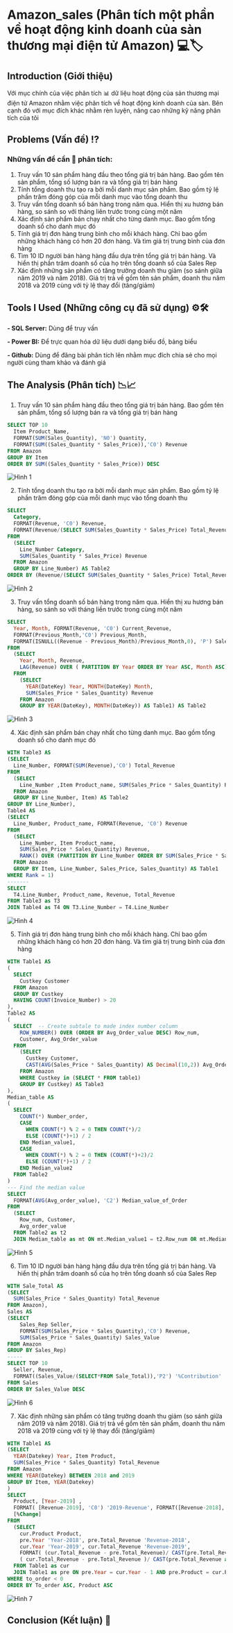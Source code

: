# Amazon_sales (Phân tích một phần về hoạt động kinh doanh của sàn thương mại điện tử Amazon) 💻🏷️

## Introduction (Giới thiệu)

Với mục chính của việc phân tích 📊 dữ liệu hoạt động của sản thương mại điện tử Amazon nhằm việc phân tích về hoạt động kinh doanh của sàn. Bên cạnh đó với mục đích khác nhằm rèn luyện, nâng cao những kỹ năng phân tích của tôi

## Problems (Vấn đề) ⁉️

### Những vấn đề cần 🔎 phân tích:

1. Truy vấn 10 sản phẩm hàng đầu theo tổng giá trị bán hàng. Bao gồm tên sản phẩm, tổng số lượng bán ra và tổng giá trị bán hàng
2. Tính tổng doanh thu tạo ra bởi mỗi danh mục sản phẩm. Bao gồm tỷ lệ phần trăm đóng góp của mỗi danh mục vào tổng doanh thu
3. Truy vấn tổng doanh số bán hàng trong năm qua. Hiển thị xu hương bán hàng, so sánh so với tháng liên trước trong cùng một năm
4. Xác định sản phẩm bán chạy nhất cho từng danh mục. Bao gồm tổng doanh số cho danh mục đó
5. Tính giá trị đơn hàng trung bình cho mỗi khách hàng. Chỉ bao gồm những khách hàng có hơn 20  đơn hàng. Và tìm giá trị trung bình của đơn hàng
6. Tìm 10 ID người bán hàng hàng đầu dựa trên tổng giá trị bán hàng. Và hiển thị phần trăm doanh số của họ trên tổng doanh số của Sales Rep
7. Xác định những sản phẩm có tăng trưởng doanh thu giảm (so sánh giữa năm 2019 và năm 2018). Giá trị trả về gồm tên sản phẩm, doanh thu năm 2018 và 2019 cùng với tỷ lệ thay đổi (tăng/giảm)

## Tools I Used (Những công cụ đã sử dụng) ⚙️🛠️

**- SQL Server:** Dùng để truy vấn

**- Power BI:** Để trực quan hóa dữ liệu dưới dạng biểu đồ, bảng biểu

**- Github:** Dùng để đăng bài phân tích lên nhằm mục đích chia sẻ cho mọi người cùng tham khảo và đánh giá


## The Analysis (Phân tích) 📉📈
1. Truy vấn 10 sản phẩm hàng đầu theo tổng giá trị bán hàng. Bao gồm tên sản phẩm, tổng số lượng bán ra và tổng giá trị bán hàng
```sql
SELECT TOP 10
  Item Product_Name, 
  FORMAT(SUM(Sales_Quantity), 'N0') Quantity,
  FORMAT(SUM((Sales_Quantity * Sales_Price)),'C0') Revenue
FROM Amazon
GROUP BY Item
ORDER BY SUM((Sales_Quantity * Sales_Price)) DESC
```
![Hình 1](Pictures/1.png)

2. Tính tổng doanh thu tạo ra bởi mỗi danh mục sản phẩm. Bao gồm tỷ lệ phần trăm đóng góp của mỗi danh mục vào tổng doanh thu
```sql
SELECT 
  Category, 
  FORMAT(Revenue, 'C0') Revenue, 
  FORMAT(Revenue/(SELECT SUM(Sales_Quantity * Sales_Price) Total_Revenue FROM Amazon), 'P3') 'Contribution(%)'
FROM 
  (SELECT 
    Line_Number Category, 
    SUM(Sales_Quantity * Sales_Price) Revenue
  FROM Amazon
  GROUP BY Line_Number) AS Table2
ORDER BY (Revenue/(SELECT SUM(Sales_Quantity * Sales_Price) Total_Revenue FROM Amazon)) DESC
```
![Hình 2](Pictures/2.png)

3. Truy vấn tổng doanh số bán hàng trong năm qua. Hiển thị xu hương bán hàng, so sánh so với tháng liền trước trong cùng một năm
```sql
SELECT
  Year, Month, FORMAT(Revenue, 'C0') Current_Revenue, 
  FORMAT(Previous_Month,'C0') Previous_Month,
  FORMAT(ISNULL((Revenue - Previous_Month)/Previous_Month,0), 'P') Sales_Trend
FROM 
  (SELECT
    Year, Month, Revenue,
    LAG(Revenue) OVER ( PARTITION BY Year ORDER BY Year ASC, Month ASC) Previous_Month
  FROM 
    (SELECT 
      YEAR(DateKey) Year, MONTH(DateKey) Month,
      SUM(Sales_Price * Sales_Quantity) Revenue
    FROM Amazon
    GROUP BY YEAR(DateKey), MONTH(DateKey)) AS Table1) AS Table2
```
![Hình 3](Pictures/3.png)

4. Xác định sản phẩm bán chạy nhất cho từng danh mục. Bao gồm tổng doanh số cho danh mục đó
```sql
WITH Table3 AS
(SELECT 
  Line_Number, FORMAT(SUM(Revenue),'C0') Total_Revenue
FROM
  (SELECT 
    Line_Number ,Item Product_name, SUM(Sales_Price * Sales_Quantity) Revenue  
  FROM Amazon
  GROUP BY Line_Number, Item) AS Table2
GROUP BY Line_Number),
Table4 AS
(SELECT
  Line_Number, Product_name, FORMAT(Revenue, 'C0') Revenue
FROM 
  (SELECT 
    Line_Number, Item Product_name, 
    SUM(Sales_Price * Sales_Quantity) Revenue,
    RANK() OVER (PARTITION BY Line_Number ORDER BY SUM(Sales_Price * Sales_Quantity) DESC) Rank
  FROM Amazon 
  GROUP BY Item, Line_Number, Sales_Price, Sales_Quantity) AS Table1
WHERE Rank = 1)
-------
SELECT
  T4.Line_Number, Product_name, Revenue, Total_Revenue
FROM Table3 as T3 
JOIN Table4 as T4 ON T3.Line_Number = T4.Line_Number
```
![Hình 4](Pictures/4.png)

5. Tính giá trị đơn hàng trung bình cho mỗi khách hàng. Chỉ bao gồm những khách hàng có hơn 20  đơn hàng. Và tìm giá trị trung bình của đơn hàng
```sql
WITH Table1 AS
(  
  SELECT 
    Custkey Customer
  FROM Amazon
  GROUP BY Custkey
  HAVING COUNT(Invoice_Number) > 20
),
Table2 AS  
(		
  SELECT  -- Create subtale to made index number column
    ROW_NUMBER() OVER (ORDER BY Avg_Order_value DESC) Row_num,
    Customer, Avg_Order_value
  FROM 
    (SELECT 
      Custkey Customer, 
      CAST(AVG(Sales_Price * Sales_Quantity) AS Decimal(10,2)) Avg_Order_value
    FROM Amazon
    WHERE Custkey in (SELECT * FROM table1)
    GROUP BY Custkey) AS Table3
),
Median_table AS
(
  SELECT 
    COUNT(*) Number_order,
    CASE
      WHEN COUNT(*) % 2 = 0 THEN COUNT(*)/2
      ELSE (COUNT(*)+1) / 2
    END Median_value1,
    CASE
      WHEN COUNT(*) % 2 = 0 THEN (COUNT(*)+2)/2
      ELSE (COUNT(*)+1) / 2
    END Median_value2
  FROM Table2
)
--- Find the median value
SELECT
  FORMAT(AVG(Avg_order_value), 'C2') Median_value_of_Order
FROM 
  (SELECT 
    Row_num, Customer,
    Avg_order_value
  FROM Table2 as t2 
  JOIN Median_table as mt ON mt.Median_value1 = t2.Row_num OR mt.Median_value2 = t2.Row_num) as Result
```
![Hình 5](Pictures/5.png)

6. Tìm 10 ID người bán hàng hàng đầu dựa trên tổng giá trị bán hàng. Và hiển thị phần trăm doanh số của họ trên tổng doanh số của Sales Rep
```sql
WITH Sale_Total AS
(SELECT 
  SUM(Sales_Price * Sales_Quantity) Total_Revenue
FROM Amazon),
Sales AS
(SELECT
    Sales_Rep Seller, 
    FORMAT(SUM(Sales_Price * Sales_Quantity),'C0') Revenue,
    SUM(Sales_Price * Sales_Quantity) Sales_Value
FROM Amazon
GROUP BY Sales_Rep)
-----
SELECT TOP 10
  Seller, Revenue, 
  FORMAT((Sales_Value/(SELECT*FROM Sale_Total)),'P2') '%Contribution'
FROM Sales
ORDER BY Sales_Value DESC
```
![Hình 6](Pictures/6.png)

7. Xác định những sản phẩm có tăng trưởng doanh thu giảm (so sánh giữa năm 2019 và năm 2018). Giá trị trả về gồm tên sản phẩm, doanh thu năm 2018 và 2019 cùng với tỷ lệ thay đổi (tăng/giảm)
```sql
WITH Table1 AS
(SELECT 
  YEAR(Datekey) Year, Item Product,
  SUM(Sales_Price * Sales_Quantity) Total_Revenue
FROM Amazon
WHERE YEAR(Datekey) BETWEEN 2018 and 2019
GROUP BY Item, YEAR(Datekey)
)
SELECT 
  Product, [Year-2019] , 
  FORMAT( [Revenue-2019], 'C0') '2019-Revenue', FORMAT([Revenue-2018], 'C0') '2018-Revenue',
  [%Change]
FROM 
  (SELECT 
    cur.Product Product,
    pre.Year 'Year-2018', pre.Total_Revenue 'Revenue-2018',
    cur.Year 'Year-2019', cur.Total_Revenue 'Revenue-2019',
    FORMAT( (cur.Total_Revenue - pre.Total_Revenue)/ CAST(pre.Total_Revenue as decimal(10,2)), 'P2') '%Change',
    ( cur.Total_Revenue - pre.Total_Revenue )/ CAST(pre.Total_Revenue as decimal(10,2)) To_order
  FROM Table1 as cur 
  JOIN Table1 as pre ON pre.Year = cur.Year - 1 AND pre.Product = cur.Product) AS Final_table
WHERE to_order < 0
ORDER BY To_order ASC, Product ASC
```
![Hình 7](Pictures/7.png)

## Conclusion (Kết luận) 📝



